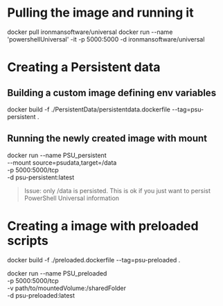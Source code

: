 # Pulling the image and running it

docker pull ironmansoftware/universal
docker run --name 'powershellUniversal' -it -p 5000:5000 -d ironmansoftware/universal 

# Creating a Persistent data
## Building a custom image defining env variables
docker build -f ./PersistentData/persistentdata.dockerfile --tag=psu-persistent .

## Running the newly created image with mount
docker run --name PSU_persistent \
    --mount source=psudata,target=/data \
    -p 5000:5000/tcp \
    -d psu-persistent:latest

> Issue: only /data is persisted. This is ok if you just want to persist PowerShell Universal information

# Creating a image with preloaded scripts 
docker build -f ./preloaded.dockerfile --tag=psu-preloaded .

docker run --name PSU_preloaded \
    -p 5000:5000/tcp\
    -v path/to/mountedVolume:/sharedFolder \
    -d psu-preloaded:latest


